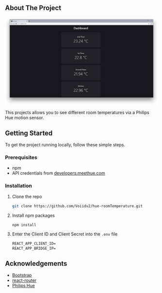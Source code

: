 <!-- ABOUT THE PROJECT -->

## About The Project

[![Product Name Screen Shot][product-screenshot]](https://github.com/Voiidv2/twitch-getFollowers)

This projects allows you to see different room temperatures via a Philips Hue motion sensor.

## Getting Started

To get the project running locally, follow these simple steps.

### Prerequisites

- npm
- API credentials from [developers.meethue.com](https://developers.meethue.com/)

### Installation

1. Clone the repo
   ```sh
   git clone https://github.com/Voiidv2/hue-roomTemperature.git
   ```
2. Install npm packages
   ```sh
   npm install
   ```
3. Enter the Client ID and Client Secret into the `.env` file
   ```JS
   REACT_APP_CLIENT_ID=
   REACT_APP_BRIDGE_IP=
   ```

<!-- ACKNOWLEDGEMENTS -->

## Acknowledgements

- [Bootstrap](https://getbootstrap.com/)
- [react-router](https://reactrouter.com/)
- [Philips Hue](https://www.philips-hue.com/)

<!-- MARKDOWN LINKS & IMAGES -->
<!-- https://www.markdownguide.org/basic-syntax/#reference-style-links -->

[product-screenshot]: images/screenshot.png
